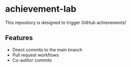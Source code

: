 # achievement-lab

This repository is designed to trigger GitHub achievements!

## Features

- Direct commits to the main branch
- Pull request workflows
- Co-author commits
